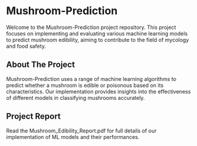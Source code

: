 # Mushroom-Prediction

Welcome to the Mushroom-Prediction project repository. This project focuses on implementing and evaluating various machine learning models to predict mushroom edibility, aiming to contribute to the field of mycology and food safety.

## About The Project

Mushroom-Prediction uses a range of machine learning algorithms to predict whether a mushroom is edible or poisonous based on its characteristics. Our implementation provides insights into the effectiveness of different models in classifying mushrooms accurately.


## Project Report
Read the Mushroom_Edibility_Report.pdf for full details of our implementation of ML models and their performances.
